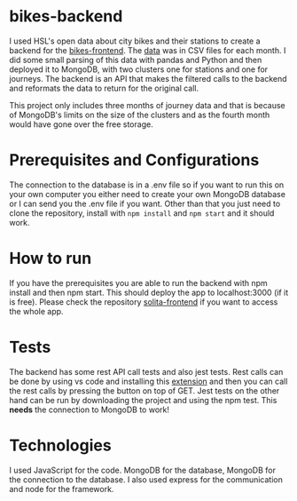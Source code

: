# bikes-backend
I used HSL's open data about city bikes and their stations to create a backend for the [bikes-frontend](https://github.com/Iispar/solita-frontend).
The [data](https://www.hsl.fi/en/hsl/open-data) was in CSV files for each month. I did some small parsing of this data with pandas and Python and then deployed it to MongoDB, with two clusters one for stations and one for journeys. The backend is an API that makes the filtered calls to the backend and reformats the data to return for the original call.

This project only includes three months of journey data and that is because of MongoDB's limits on the size of the clusters and as the fourth month would have gone over the free storage.

# Prerequisites and Configurations
The connection to the database is in a .env file so if you want to run this on your own computer you either need to 
create your own MongoDB database or I can send you the .env file if you want. Other than that you just need to clone
the repository, install with ```npm install``` and ```npm start``` and it should work.
# How to run
If you have the prerequisites you are able to run the backend with npm install and then npm start. This should deploy the app to localhost:3000 (if it is free).
Please check the repository [solita-frontend](https://github.com/Iispar/solita-frontend) 
if you want to access the whole app.
# Tests
The backend has some rest API call tests and also jest tests. Rest calls can be done by using vs code and installing this 
[extension](https://marketplace.visualstudio.com/items?itemName=humao.rest-client) and then you can call the rest calls
by pressing the button on top of GET. 
Jest tests on the other hand can be run by downloading the project and using the npm test. This **needs** the connection to MongoDB to work!
# Technologies
I used JavaScript for the code. MongoDB for the database, MongoDB for the connection to the database. I also used express for the communication and node for the framework.
